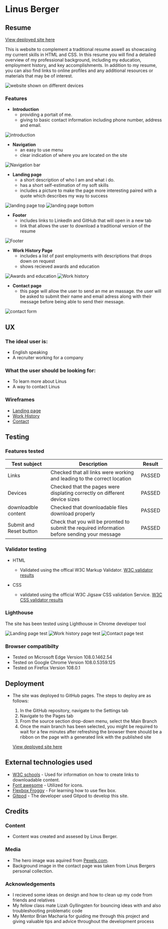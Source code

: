 # Linus Berger

## Resume


[View deployed site here](https://linber93.github.io/CIPP1/)

This is website to complement a traditional resume aswell as showcasing my current skills in HTML and CSS. In this resume you will find a detailed overview of my professional background, including my education, employment history, and key accomplishments.
In addition to my resume, you can also find links to online profiles and any additional resources or materials that may be of interest.

![website shown on different devices](https://github.com/Linber93/CIPP1/blob/main/assets/media/images/preview.PNG)


### Features

- __Introduction__
    - providing a portait of me.
    - giving to basic contact information including phone number, address and email.

![introduction](https://github.com/Linber93/CIPP1/blob/main/assets/media/images/introduction.PNG)

- __Navigation__
    - an easy to use menu
    - clear indication of where you are located on the site

![Navigation bar](https://github.com/Linber93/CIPP1/blob/main/assets/media/images/nav_bar.PNG)

- __Landing page__
    - a short description of who I am and what i do.
    - has a short self-estimation of my soft skills
    - includes a picture to make the page more interesting paired with a quote which describes my way to success

![landing page top](https://github.com/Linber93/CIPP1/blob/main/assets/media/images/landing_top.PNG)
![landing page bottom](https://github.com/Linber93/CIPP1/blob/main/assets/media/images/landing_bottom.PNG)

- __Footer__
    - includes links to LinkedIn and GitHub that will open in a new tab
    - link that allows the user to download a traditional version of the resume

![Footer](https://github.com/Linber93/CIPP1/blob/main/assets/media/images/footer.PNG)

- __Work History Page__
    - includes a list of past employments with descriptions that drops down on request
    - shows recieved awards and education

![Awards and education](https://github.com/Linber93/CIPP1/blob/main/assets/media/images/awards_education.PNG)
![Work history](https://github.com/Linber93/CIPP1/blob/main/assets/media/images/work_history.PNG)

- __Contact page__
    - this page will allow the user to send an me an massage. the user will be asked to submit their name and email adress along with their message before being able to send their message.

![contact form](https://github.com/Linber93/CIPP1/blob/main/assets/media/images/contact.PNG)

## UX

### The ideal user is:
* English speaking
* A recruiter working for a company

### What the user should be looking for:
* To learn more about Linus
* A way to contact Linus 

### Wireframes

- [Landing page](https://github.com/Linber93/CIPP1/blob/main/assets/media/images/landing_wireframe.PNG)
- [Work History](https://github.com/Linber93/CIPP1/blob/main/assets/media/images/work_history_wireframe.PNG)
- [Contact](https://github.com/Linber93/CIPP1/blob/main/assets/media/images/contact_wireframe.PNG)



## Testing

### Features tested
| Test subject | Description | Result |
| ----------- | ----------- | ----------|
| Links | Checked that all links were working and leading to the correct location| PASSED |
| Devices | Checked that the pages were displating correctly on different device sizes | PASSED
| downloadble content | Checked that downloadable files download properly | PASSED|
| Submit and Reset button | Check that you will be promted to submit the required information before sending your message | PASSED
### Validator testing

- HTML
  - Validated using the offical W3C Markup Validator. [W3C validator results](https://validator.w3.org/nu/?doc=https%3A%2F%2Flinber93.github.io%2FCIPP1%2F)

- CSS 
  - validated using the official W3C Jigsaw CSS validation Service. [W3C CSS validator results](https://jigsaw.w3.org/css-validator/validator?uri=https%3A%2F%2Flinber93.github.io%2FCIPP1%2F&profile=css3svg&usermedium=all&warning=1&vextwarning=&lang=en)

### Lighthouse

The site has been tested using Lighthouse in Chrome developer tool

![Landing page test](https://github.com/Linber93/CIPP1/blob/main/assets/media/images/landing_lighthouse.PNG)
![Work history page test](https://github.com/Linber93/CIPP1/blob/main/assets/media/images/work_history_lighthouse.PNG)
![Contact page test](https://github.com/Linber93/CIPP1/blob/main/assets/media/images/contact_lighthouse.PNG)

### Browser compatibilty
  - Tested on Microsoft Edge Version 108.0.1462.54
  - Tested on Google Chrome Version 108.0.5359.125
  - Tested on Firefox Version 108.0.1

## Deployment

- The site was deployed to GitHub pages. The steps to deploy are as follows: 
  1. In the GitHub repository, navigate to the Settings tab 
  2. Navigate to the Pages tab
  3. From the source section drop-down menu, select the Main Branch
  4. Once the main branch has been selected, you might be required to wait for a few minutes after refreshing the browser there should be a ribbon on the page with a generated link with the published site 


  [View deployed site here](https://linber93.github.io/CIPP1/)


## External technologies used
  - [W3C schools](https://www.w3schools.com/) - Used for information on how to create links to downloadable content. 
  - [Font awesome](https://fontawesome.com/) - Utilized for icons.
  - [Flexbox Froggy](https://flexboxfroggy.com/) - For learning how to use flex box.
  - [Gitpod](https://www.gitpod.io/) - The developer used Gitpod to develop this site.


## Credits
### Content
  - Content was created and assesed by Linus Berger.
### Media
  - The hero image was aquired from [Pexels.com](https://www.pexels.com/).
  - Background image in the contact page was taken from Linus Bergers personal collection.
### Acknowledgements
  - I recieved some ideas on design and how to clean up my code from friends and relatives
  - My fellow class mate Lizah Gyllingsten for bouncing ideas with and also troubleshooting problematic code
  - My Mentor Brian Macharia for guiding me through this project and giving valuable tips and advice throughout the development process